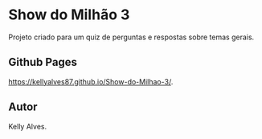 # Show do Milhão 3

Projeto criado para um quiz de perguntas e respostas sobre temas gerais.

## Github Pages

https://kellyalves87.github.io/Show-do-Milhao-3/.

## Autor

Kelly Alves.
